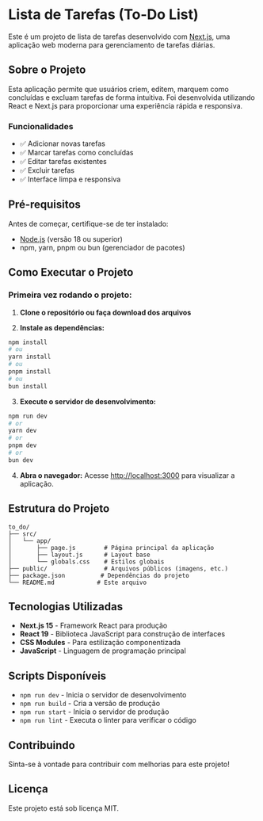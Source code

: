 # Lista de Tarefas (To-Do List)

Este é um projeto de lista de tarefas desenvolvido com [Next.js](https://nextjs.org), uma aplicação web moderna para gerenciamento de tarefas diárias.

## Sobre o Projeto

Esta aplicação permite que usuários criem, editem, marquem como concluídas e excluam tarefas de forma intuitiva. Foi desenvolvida utilizando React e Next.js para proporcionar uma experiência rápida e responsiva.

### Funcionalidades
- ✅ Adicionar novas tarefas
- ✅ Marcar tarefas como concluídas
- ✅ Editar tarefas existentes
- ✅ Excluir tarefas
- ✅ Interface limpa e responsiva

## Pré-requisitos

Antes de começar, certifique-se de ter instalado:
- [Node.js](https://nodejs.org/) (versão 18 ou superior)
- npm, yarn, pnpm ou bun (gerenciador de pacotes)

## Como Executar o Projeto

### Primeira vez rodando o projeto:

1. **Clone o repositório ou faça download dos arquivos**

2. **Instale as dependências:**
```bash
npm install
# ou
yarn install
# ou
pnpm install
# ou
bun install
```

3. **Execute o servidor de desenvolvimento:**

```bash
npm run dev
# or
yarn dev
# or
pnpm dev
# or
bun dev
```

4. **Abra o navegador:**
   Acesse [http://localhost:3000](http://localhost:3000) para visualizar a aplicação.

## Estrutura do Projeto

```
to_do/
├── src/
│   └── app/
│       ├── page.js        # Página principal da aplicação
│       ├── layout.js      # Layout base
│       └── globals.css    # Estilos globais
├── public/                # Arquivos públicos (imagens, etc.)
├── package.json          # Dependências do projeto
└── README.md            # Este arquivo
```

## Tecnologias Utilizadas

- **Next.js 15** - Framework React para produção
- **React 19** - Biblioteca JavaScript para construção de interfaces
- **CSS Modules** - Para estilização componentizada
- **JavaScript** - Linguagem de programação principal

## Scripts Disponíveis

- `npm run dev` - Inicia o servidor de desenvolvimento
- `npm run build` - Cria a versão de produção
- `npm run start` - Inicia o servidor de produção
- `npm run lint` - Executa o linter para verificar o código

## Contribuindo

Sinta-se à vontade para contribuir com melhorias para este projeto!

## Licença

Este projeto está sob licença MIT.
